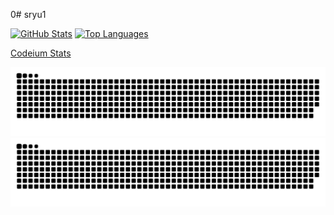 0# sryu1

[![GitHub Stats](https://github-readme-stats.vercel.app/api?username=sryu1&show_icons=true&theme=algolia&count_private=true)](https://github.com/anuraghazra/github-readme-stats)
[![Top Languages](https://github-readme-stats.vercel.app/api/top-langs/?username=sryu1&layout=compact&theme=algolia)](https://github.com/anuraghazra/github-readme-stats)

[Codeium Stats](https://codeium.com/profile/sryu1/card.png)

![github contribution grid snake animation](https://raw.githubusercontent.com/sryu1/sryu1/output/github-contribution-grid-snake-dark.svg#gh-dark-mode-only)
![github contribution grid snake animation](https://raw.githubusercontent.com/sryu1/sryu1/output/github-contribution-grid-snake.svg#gh-light-mode-only)
